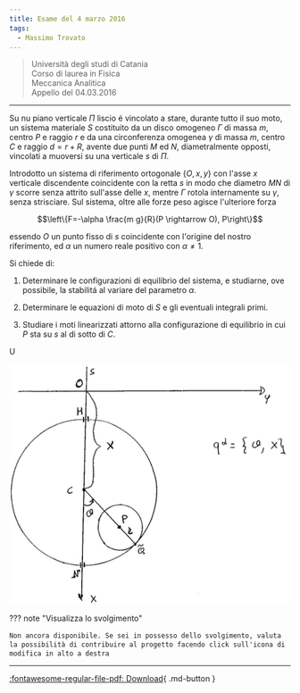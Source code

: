 ```yaml
---
title: Esame del 4 marzo 2016
tags:
  - Massimo Trovato
---
```


>Università degli studi di Catania<br> Corso di laurea in Fisica<br> Meccanica Analitica<br> Appello del 04.03.2016

---

Su nu piano verticale $\Pi$ liscio é vincolato a stare, durante tutto il
suo moto, un sistema materiale $S$ costituito da un disco omogeneo
$\Gamma$ di massa $m$, centro $P$ e raggio $r$ e da una circonferenza
omogenea $\gamma$ di massa $m$, centro $C$ e raggio $d=r+R$, avente due
punti $M$ ed $N$, diametralmente opposti, vincolati a muoversi su una
verticale $s$ di $\Pi$.

Introdotto un sistema di riferimento ortogonale $\{O, x, y\}$ con l'asse
$x$ verticale discendente coincidente con la retta $s$ in modo che
diametro $M N$ di $\gamma$ scorre senza attrito sull'asse delle $x$,
mentre $\Gamma$ rotola internamente su $\gamma$, senza strisciare. Sul
sistema, oltre alle forze peso agisce l'ulteriore forza

$$\left\{F=-\alpha \frac{m g}{R}(P \rightarrow O), P\right\}$$

essendo $O$ un punto fisso di $s$ coincidente con l'origine del nostro
riferimento, ed $\alpha$ un numero reale positivo con $\alpha \neq 1$.

Si chiede di:

1.  Determinare le configurazioni di equilibrio del sistema, e
    studiarne, ove possibile, la stabilitá al variare del parametro
    $\alpha$.

2.  Determinare le equazioni di moto di $S$ e gli eventuali integrali
    primi.

3.  Studiare i moti linearizzati attorno alla configurazione di
    equilibrio in cui $P$ sta su $s$ al di sotto di $C$.

U

![image](images/2023_04_03_c2b519dab57738b76b16g-04.jpg)

??? note "Visualizza lo svolgimento"
    
    Non ancora disponibile. Se sei in possesso dello svolgimento, valuta la possibilità di contribuire al progetto facendo click sull'icona di modifica in alto a destra

---

[:fontawesome-regular-file-pdf: Download](pdf/2014-2016-t.pdf){ .md-button }